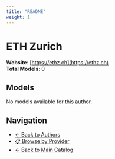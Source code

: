 ```yaml
---
title: "README"
weight: 1
---
```

# ETH Zurich

**Website**: [https://ethz.ch](https://ethz.ch)  
**Total Models**: 0

## Models

No models available for this author.

## Navigation

- [← Back to Authors](../README.md)
- [📋 Browse by Provider](../../providers/README.md)
- [← Back to Main Catalog](../../README.md)

